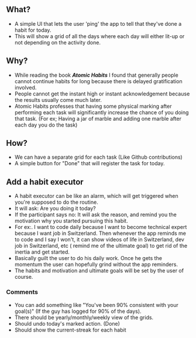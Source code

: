 ## What?

- A simple UI that lets the user 'ping' the app to tell that they've done a habit for today.
- This will show a grid of all the days where each day will either lit-up or not depending on the activity done.

## Why?

- While reading the book **_Atomic Habits_** I found that generally people cannot continue habits for long because there is delayed gratification involved.
- People cannot get the instant high or instant acknowledgement because the results usually come much later.
- Atomic Habits professes that having some physical marking after performing each task will significantly increase the chance of you doing that task. (For ex; Having a jar of marble and adding one marble after each day you do the task)

## How?

- We can have a separate grid for each task (Like Github contributions)
- A simple button for "Done" that will register the task for today.

## Add a habit executor

- A habit executor can be like an alarm, which will get triggered when you're supposed to do the routine.
- It will ask: Are you doing it today?
- If the participant says no: It will ask the reason, and remind you the motivation why you started pursuing this habit.
- For ex:. I want to code daily because I want to become technical expert because I want job in Switzerland. Then whenever the app reminds me to code and I say I won't, it can show videos of life in Switzerland, dev job in Switzerland, etc ( remind me of the ultimate goal) to get rid of the inertia and get started.
- Basically guilt the user to do his daily work. Once he gets the momentum the user can hopefully grind without the app reminders.
- The habits and motivation and ultimate goals will be set by the user of course.

### Comments

- You can add something like "You've been 90% consistent with your goal(s)" (If the guy has logged for 90% of the days).
- There should be yearly/monthly/weekly view of the grids.
- Should undo today's marked action. (Done)
- Should show the current-streak for each habit
